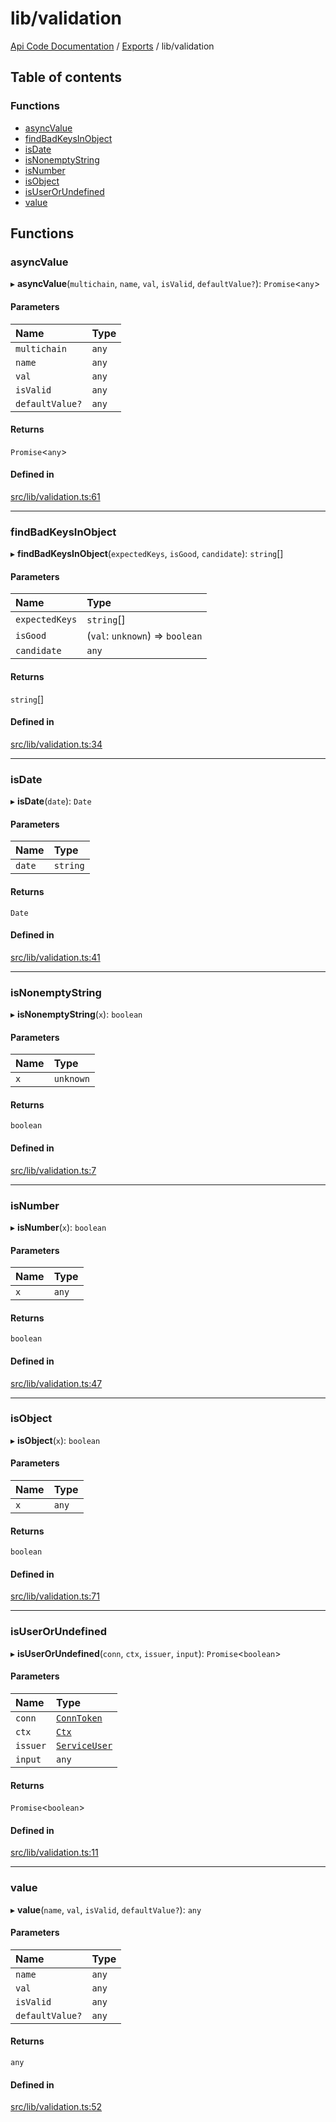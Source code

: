 # lib/validation
 
[Api Code Documentation](../README.md) / [Exports](../modules.md) / lib/validation

## Table of contents

### Functions

- [asyncValue](lib_validation.md#asyncvalue)
- [findBadKeysInObject](lib_validation.md#findbadkeysinobject)
- [isDate](lib_validation.md#isdate)
- [isNonemptyString](lib_validation.md#isnonemptystring)
- [isNumber](lib_validation.md#isnumber)
- [isObject](lib_validation.md#isobject)
- [isUserOrUndefined](lib_validation.md#isuserorundefined)
- [value](lib_validation.md#value)

## Functions

### asyncValue

▸ **asyncValue**(`multichain`, `name`, `val`, `isValid`, `defaultValue?`): `Promise`<`any`\>

#### Parameters

| Name | Type |
| :------ | :------ |
| `multichain` | `any` |
| `name` | `any` |
| `val` | `any` |
| `isValid` | `any` |
| `defaultValue?` | `any` |

#### Returns

`Promise`<`any`\>

#### Defined in

[src/lib/validation.ts:61](https://github.com/openkfw/TruBudget/blob/aca360d/api/src/lib/validation.ts#L61)

___

### findBadKeysInObject

▸ **findBadKeysInObject**(`expectedKeys`, `isGood`, `candidate`): `string`[]

#### Parameters

| Name | Type |
| :------ | :------ |
| `expectedKeys` | `string`[] |
| `isGood` | (`val`: `unknown`) => `boolean` |
| `candidate` | `any` |

#### Returns

`string`[]

#### Defined in

[src/lib/validation.ts:34](https://github.com/openkfw/TruBudget/blob/aca360d/api/src/lib/validation.ts#L34)

___

### isDate

▸ **isDate**(`date`): `Date`

#### Parameters

| Name | Type |
| :------ | :------ |
| `date` | `string` |

#### Returns

`Date`

#### Defined in

[src/lib/validation.ts:41](https://github.com/openkfw/TruBudget/blob/aca360d/api/src/lib/validation.ts#L41)

___

### isNonemptyString

▸ **isNonemptyString**(`x`): `boolean`

#### Parameters

| Name | Type |
| :------ | :------ |
| `x` | `unknown` |

#### Returns

`boolean`

#### Defined in

[src/lib/validation.ts:7](https://github.com/openkfw/TruBudget/blob/aca360d/api/src/lib/validation.ts#L7)

___

### isNumber

▸ **isNumber**(`x`): `boolean`

#### Parameters

| Name | Type |
| :------ | :------ |
| `x` | `any` |

#### Returns

`boolean`

#### Defined in

[src/lib/validation.ts:47](https://github.com/openkfw/TruBudget/blob/aca360d/api/src/lib/validation.ts#L47)

___

### isObject

▸ **isObject**(`x`): `boolean`

#### Parameters

| Name | Type |
| :------ | :------ |
| `x` | `any` |

#### Returns

`boolean`

#### Defined in

[src/lib/validation.ts:71](https://github.com/openkfw/TruBudget/blob/aca360d/api/src/lib/validation.ts#L71)

___

### isUserOrUndefined

▸ **isUserOrUndefined**(`conn`, `ctx`, `issuer`, `input`): `Promise`<`boolean`\>

#### Parameters

| Name | Type |
| :------ | :------ |
| `conn` | [`ConnToken`](service_conn.md#conntoken) |
| `ctx` | [`Ctx`](../interfaces/lib_ctx.Ctx.md) |
| `issuer` | [`ServiceUser`](../interfaces/service_domain_organization_service_user.ServiceUser.md) |
| `input` | `any` |

#### Returns

`Promise`<`boolean`\>

#### Defined in

[src/lib/validation.ts:11](https://github.com/openkfw/TruBudget/blob/aca360d/api/src/lib/validation.ts#L11)

___

### value

▸ **value**(`name`, `val`, `isValid`, `defaultValue?`): `any`

#### Parameters

| Name | Type |
| :------ | :------ |
| `name` | `any` |
| `val` | `any` |
| `isValid` | `any` |
| `defaultValue?` | `any` |

#### Returns

`any`

#### Defined in

[src/lib/validation.ts:52](https://github.com/openkfw/TruBudget/blob/aca360d/api/src/lib/validation.ts#L52)
